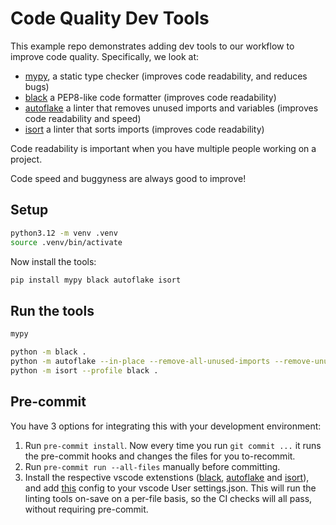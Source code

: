 # Code Quality Dev Tools

This example repo demonstrates adding dev tools to our workflow to improve code quality. Specifically, we look at:

- [mypy](https://github.com/python/mypy), a static type checker (improves code readability, and reduces bugs)
- [black](https://github.com/psf/black) a PEP8-like code formatter (improves code readability)
- [autoflake](https://github.com/PyCQA/autoflake) a linter that removes unused imports and variables (improves code readability and speed)
- [isort](https://github.com/PyCQA/isort) a linter that sorts imports (improves code readability)

Code readability is important when you have multiple people working on a project.

Code speed and buggyness are always good to improve!

## Setup

```bash
python3.12 -m venv .venv
source .venv/bin/activate
```

Now install the tools:

```bash
pip install mypy black autoflake isort
```

## Run the tools

```bash
mypy

python -m black .
python -m autoflake --in-place --remove-all-unused-imports --remove-unused-variables --recursive .
python -m isort --profile black .
```

## Pre-commit

You have 3 options for integrating this with your development environment:

1. Run `pre-commit install`. Now every time you run `git commit ...` it runs the pre-commit hooks and changes the files for you to-recommit.
2. Run `pre-commit run --all-files` manually before committing.
3. Install the respective vscode extenstions ([black](https://marketplace.visualstudio.com/items?itemName=ms-python.black-formatter), [autoflake](https://marketplace.visualstudio.com/items?itemName=mikoz.autoflake-extension) and [isort](https://marketplace.visualstudio.com/items?itemName=ms-python.isort)), and add [this](https://gist.github.com/evangriffiths/f9f8fd6d365f3acafb7e1aa1bff78dae) config to your vscode User settings.json. This will run the linting tools on-save on a per-file basis, so the CI checks will all pass, without requiring pre-commit.
